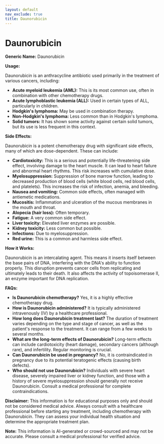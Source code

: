 ```yaml
---
layout: default
nav_exclude: true
title: Daunorubicin
---
```


# Daunorubicin

**Generic Name:** Daunorubicin

**Usage:**

Daunorubicin is an anthracycline antibiotic used primarily in the treatment of various cancers, including:

* **Acute myeloid leukemia (AML):**  This is its most common use, often in combination with other chemotherapy drugs.
* **Acute lymphoblastic leukemia (ALL):**  Used in certain types of ALL, particularly in children.
* **Hodgkin's lymphoma:** May be used in combination therapy.
* **Non-Hodgkin's lymphoma:**  Less common than in Hodgkin's lymphoma.
* **Solid tumors:**  It has shown some activity against certain solid tumors, but its use is less frequent in this context.


**Side Effects:**

Daunorubicin is a potent chemotherapy drug with significant side effects, many of which are dose-dependent.  These can include:

* **Cardiotoxicity:** This is a serious and potentially life-threatening side effect, involving damage to the heart muscle.  It can lead to heart failure and abnormal heart rhythms.  This risk increases with cumulative dose.
* **Myelosuppression:** Suppression of bone marrow function, leading to decreased production of blood cells (white blood cells, red blood cells, and platelets). This increases the risk of infection, anemia, and bleeding.
* **Nausea and vomiting:**  Common side effects, often managed with antiemetic medications.
* **Mucositis:**  Inflammation and ulceration of the mucous membranes in the mouth and throat.
* **Alopecia (hair loss):** Often temporary.
* **Fatigue:** A very common side effect.
* **Liver toxicity:**  Elevated liver enzymes are possible.
* **Kidney toxicity:**  Less common but possible.
* **Infections:** Due to myelosuppression.
* **Red urine:** This is a common and harmless side effect.


**How it Works:**

Daunorubicin is an intercalating agent.  This means it inserts itself between the base pairs of DNA, interfering with the DNA's ability to function properly.  This disruption prevents cancer cells from replicating and ultimately leads to their death.  It also affects the activity of topoisomerase II, an enzyme important for DNA replication.


**FAQs:**

* **Is Daunorubicin chemotherapy?** Yes, it is a highly effective chemotherapy drug.
* **How is Daunorubicin administered?** It is typically administered intravenously (IV) by a healthcare professional.
* **How long does Daunorubicin treatment last?** The duration of treatment varies depending on the type and stage of cancer, as well as the patient's response to the treatment. It can range from a few weeks to several months.
* **What are the long-term effects of Daunorubicin?**  Long-term effects can include cardiotoxicity (heart damage), secondary cancers (although rare), and infertility. Regular monitoring is crucial.
* **Can Daunorubicin be used in pregnancy?**  No, it is contraindicated in pregnancy due to its potential teratogenic effects (causing birth defects).
* **Who should not use Daunorubicin?** Individuals with severe heart disease, severely impaired liver or kidney function, and those with a history of severe myelosuppression should generally not receive Daunorubicin.  Consult a medical professional for complete contraindications.


**Disclaimer:**  This information is for educational purposes only and should not be considered medical advice.  Always consult with a healthcare professional before starting any treatment, including chemotherapy with Daunorubicin.  They can assess your individual health situation and determine the appropriate treatment plan.


**Note:** This information is AI-generated or crowd-sourced and may not be accurate. Please consult a medical professional for verified advice.